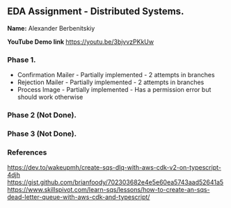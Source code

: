 ## EDA Assignment - Distributed Systems.

__Name:__ Alexander Berbenitskiy

__YouTube Demo link__ https://youtu.be/3bjvvzPKkUw


### Phase 1.

+ Confirmation Mailer - Partially implemented - 2 attempts in branches
+ Rejection Mailer - Partially implemented - 2 attempts in branches
+ Process Image - Partially implemented - Has a permission error but should work otherwise

### Phase 2 (Not Done).

### Phase 3 (Not Done).

### References
https://dev.to/wakeupmh/create-sqs-dlq-with-aws-cdk-v2-on-typescript-4djh
https://gist.github.com/brianfoody/702303682e4e5e60ea5743aad52641a5
https://www.skillspivot.com/learn-sqs/lessons/how-to-create-an-sqs-dead-letter-queue-with-aws-cdk-and-typescript/


